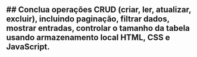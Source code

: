 ## ## Conclua operações CRUD (criar, ler, atualizar, excluir), incluindo paginação, filtrar dados, mostrar entradas, controlar o tamanho da tabela usando armazenamento local HTML, CSS e JavaScript.










